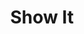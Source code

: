 ---
title: Show It
description:

#project-hero
project-hero-image: /assets/imgs/showit-cover.jpg
project-title: Show It App

#project information
client-header: Client
client-text: Internal Project
responsibilities-header: Responsibilities
responsibilities-text: Research, UI Design, Illustration, Copywriting
tools-header: Tools
tools-text: Sketch, Illustrator

#project sections
problem-header: Problem
problem-text: |
  kjcnkhvnjsdalfsjdkjefsnajfndajndwkwjwkjfnwjacnjansdkjnskkjdsjcndjskvnekvjkejdscjscjsd

  fljnkfhefbnjlaksnvkerwoiefajcaklsfajfdreowiejfwkdkldwq
project-goal-header: Project Goal
project-goal-text: |
  kjcnkhvnjsdalfsjdkjefsnajfndajndwkwjwkjfnwjacnjansdkjnskkjdsjcndjskvnekvjkejdscjscjsd

  fljnkfhefbnjlaksnvkerwoiefajcaklsfajfdreowiejfwkdkldwq

  kjcnkhvnjsdalfsjdkjefsnajfndajndwkwjwkjfnwjacnjansdkjnskkjdsjcndjskvnekvjkejdscjscjsd

  fljnkfhefbnjlaksnvkerwoiefajcaklsfajfdreowiejfwkdkldwq
solution-header: Solution
solution-text: |
  kjcnkhvnjsdalfsjdkjefsnajfndajndwkwjwkjfnwjacnjansdkjnskkjdsjcndjskvnekvjkejdscjscjsd

  fljnkfhefbnjlaksnvkerwoiefajcaklsfajfdreowiejfwkdkldwq

  kjcnkhvnjsdalfsjdkjefsnajfndajndwkwjwkjfnwjacnjansdkjnskkjdsjcndjskvnekvjkejdscjscjsd

  fljnkfhefbnjlaksnvkerwoiefajcaklsfajfdreowiejfwkdkldwq

  kjcnkhvnjsdalfsjdkjefsnajfndajndwkwjwkjfnwjacnjansdkjnskkjdsjcndjskvnekvjkejdscjscjsd

  fljnkfhefbnjlaksnvkerwoiefajcaklsfajfdreowiejfwkdkldwq
process-header: Process
process-text: |
  kjcnkhvnjsdalfsjdkjefsnajfndajndwkwjwkjfnwjacnjansdkjnskkjdsjcndjskvnekvjkejdscjscjsd

  fljnkfhefbnjlaksnvkerwoiefajcaklsfajfdreowiejfwkdkldwq
  kjcnkhvnjsdalfsjdkjefsnajfndajndwkwjwkjfnwjacnjansdkjnskkjdsjcndjskvnekvjkejdscjscjsd

  fljnkfhefbnjlaksnvkerwoiefajcaklsfajfdreowiejfwkdkldwq


#project images
image-1-caption: // Whiteboarding sessions of user flow (1 of 2)
image-1: /assets/imgs/showit-1.jpg

image-2-caption: // Whiteboarding sessions of user flow (2 of 2)
image-2: /assets/imgs/showit-2.jpg

image-3-caption: // Selected UI screens from Show It app (1 of 2)
image-3: /assets/imgs/showit-3.jpg

image-4-caption: // Selected UI screens from Show It app (2 of 2)
image-4: /assets/imgs/showit-4.jpg

# settings
layout: single/work
permalink: /work/facebook-safety-center/
---